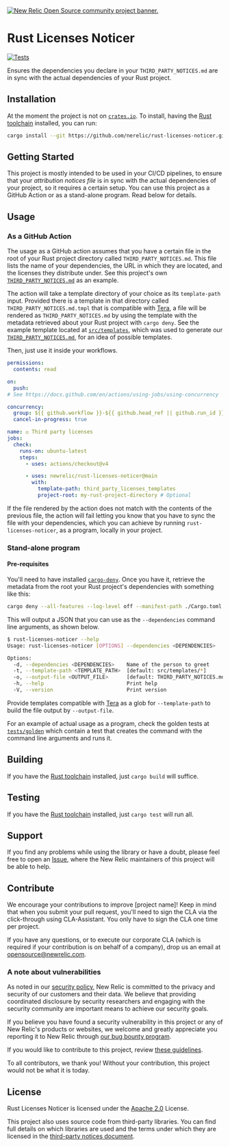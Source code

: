 <a href="https://opensource.newrelic.com/oss-category/#community-project"><picture><source media="(prefers-color-scheme: dark)" srcset="https://github.com/newrelic/opensource-website/raw/main/src/images/categories/dark/Community_Project.png"><source media="(prefers-color-scheme: light)" srcset="https://github.com/newrelic/opensource-website/raw/main/src/images/categories/Community_Project.png"><img alt="New Relic Open Source community project banner." src="https://github.com/newrelic/opensource-website/raw/main/src/images/categories/Community_Project.png"></picture></a>

# Rust Licenses Noticer

[![Tests](https://github.com/newrelic/rust-licenses-noticer/actions/workflows/tests.yml/badge.svg)](https://github.com/newrelic/rust-licenses-noticer/actions/workflows/tests.yml)

Ensures the dependencies you declare in your `THIRD_PARTY_NOTICES.md` are in sync with the actual dependencies of your Rust project.

## Installation

At the moment the project is not on [`crates.io`](https://crates.io). To install, having the [Rust toolchain](https://rustup.rs) installed, you can run:

```sh
cargo install --git https://github.com/nerelic/rust-licenses-noticer.git
```

## Getting Started

This project is mostly intended to be used in your CI/CD pipelines, to ensure that your *attribution notices file* is in sync with the actual dependencies of your project, so it requires a certain setup. You can use this project as a GitHub Action or as a stand-alone program. Read below for details.

## Usage

### As a GitHub Action

The usage as a GitHub action assumes that you have a certain file in the root of your Rust project directory called `THIRD_PARTY_NOTICES.md`. This file lists the name of your dependencies, the URL in which they are located, and the licenses they distribute under. See this project's own [`THIRD_PARTY_NOTICES.md`](./THIRD_PARTY_NOTICES.md) as an example.

The action will take a template directory of your choice as its `template-path` input. Provided there is a template in that directory called `THIRD_PARTY_NOTICES.md.tmpl` that is compatible with [Tera](https://keats.github.io/tera/docs/), a file will be rendered as `THIRD_PARTY_NOTICES.md` by using the template with the metadata retrieved about your Rust project with `cargo deny`. See the example template located at [`src/templates`](./src/templates/), which was used to generate our [`THIRD_PARTY_NOTICES.md`](./THIRD_PARTY_NOTICES.md), for an idea of possible templates.

Then, just use it inside your workflows.

```yaml
permissions:
  contents: read

on:
  push:
# See https://docs.github.com/en/actions/using-jobs/using-concurrency

concurrency:
  group: ${{ github.workflow }}-${{ github.head_ref || github.run_id }}
  cancel-in-progress: true

name: ⚖ Third party licenses
jobs:
  check:
    runs-on: ubuntu-latest
    steps:
      - uses: actions/checkout@v4

      - uses: newrelic/rust-licenses-noticer@main
        with:
          template-path: third_party_licenses_templates
          project-root: my-rust-project-directory # Optional
```

If the file rendered by the action does not match with the contents of the previous file, the action will fail letting you know that you have to sync the file with your dependencies, which you can achieve by running `rust-licenses-noticer`, as a program, locally in your project.

### Stand-alone program

#### Pre-requisites

You'll need to have installed [`cargo-deny`](https://github.com/EmbarkStudios/cargo-deny). Once you have it, retrieve the metadata from the root your Rust project's dependencies with something like this:

```sh
cargo deny --all-features --log-level off --manifest-path ./Cargo.toml list -l crate -f json
```

This will output a JSON that you can use as the `--dependencies` command line arguments, as shown below.

```sh
$ rust-licenses-noticer --help
Usage: rust-licenses-noticer [OPTIONS] --dependencies <DEPENDENCIES>

Options:
  -d, --dependencies <DEPENDENCIES>    Name of the person to greet
  -t, --template-path <TEMPLATE_PATH>  [default: src/templates/*]
  -o, --output-file <OUTPUT_FILE>      [default: THIRD_PARTY_NOTICES.md]
  -h, --help                           Print help
  -V, --version                        Print version
```

Provide templates compatible with [Tera](https://keats.github.io/tera/docs/) as a glob for `--template-path` to build the file output by `--output-file`.

For an example of actual usage as a program, check the golden tests at [`tests/golden`](./tests/golden) which contain a test that creates the command with the command line arguments and runs it.

## Building

If you have the [Rust toolchain](https://rustup.rs) installed, just `cargo build` will suffice.

## Testing

If you have the [Rust toolchain](https://rustup.rs) installed, just `cargo test` will run all.

## Support

If you find any problems while using the library or have a doubt, please feel free to open an [Issue](https://github.com/newrelic/rust-licenses-noticer/issues), where the New Relic maintainers of this project will be able to help.

## Contribute

We encourage your contributions to improve [project name]! Keep in mind that when you submit your pull request, you'll need to sign the CLA via the click-through using CLA-Assistant. You only have to sign the CLA one time per project.

If you have any questions, or to execute our corporate CLA (which is required if your contribution is on behalf of a company), drop us an email at <opensource@newrelic.com>.

### A note about vulnerabilities

As noted in our [security policy](../../security/policy), New Relic is committed to the privacy and security of our customers and their data. We believe that providing coordinated disclosure by security researchers and engaging with the security community are important means to achieve our security goals.

If you believe you have found a security vulnerability in this project or any of New Relic's products or websites, we welcome and greatly appreciate you reporting it to New Relic through [our bug bounty program](https://docs.newrelic.com/docs/security/security-privacy/information-security/report-security-vulnerabilities/).

If you would like to contribute to this project, review [these guidelines](./CONTRIBUTING.md).

To all contributors, we thank you! Without your contribution, this project would not be what it is today.

## License

Rust Licenses Noticer is licensed under the [Apache 2.0](http://apache.org/licenses/LICENSE-2.0.txt) License.

This project also uses source code from third-party libraries. You can find full details on which libraries are used and the terms under which they are licensed in the [third-party notices document](./THIRD_PARTY_NOTICES.md).
